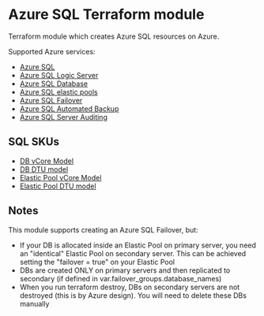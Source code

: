 # Azure SQL Terraform module

Terraform module which creates Azure SQL resources on Azure.

Supported Azure services:

* [Azure SQL](https://learn.microsoft.com/en-us/azure/azure-sql/azure-sql-iaas-vs-paas-what-is-overview?view=azuresql)
* [Azure SQL Logic Server](https://learn.microsoft.com/en-us/azure/azure-sql/database/logical-servers?view=azuresql&tabs=portal)
* [Azure SQL Database](https://learn.microsoft.com/en-us/azure/azure-sql/database/sql-database-paas-overview?view=azuresql)
* [Azure SQL elastic pools](https://learn.microsoft.com/en-us/azure/azure-sql/database/elastic-pool-overview?view=azuresql)
* [Azure SQL Failover](https://learn.microsoft.com/en-us/azure/azure-sql/database/auto-failover-group-sql-db)
* [Azure SQL Automated Backup](https://learn.microsoft.com/en-us/azure/azure-sql/database/automated-backups-overview?view=azuresql)
* [Azure SQL Server Auditing](https://learn.microsoft.com/en-us/azure/azure-sql/database/auditing-setup?view=azuresql#configure-auditing-for-your-server)

## SQL SKUs
* [DB vCore Model](https://learn.microsoft.com/en-us/azure/azure-sql/database/resource-limits-vcore-single-databases?view=azuresql)
* [DB DTU model](https://learn.microsoft.com/en-us/azure/azure-sql/database/resource-limits-dtu-single-databases?view=azuresql)
* [Elastic Pool vCore Model](https://learn.microsoft.com/en-us/azure/azure-sql/database/resource-limits-vcore-elastic-pools?view=azuresql)
* [Elastic Pool DTU model](https://learn.microsoft.com/en-us/azure/azure-sql/database/resource-limits-dtu-elastic-pools?view=azuresql)

## Notes

This module supports creating an Azure SQL Failover, but:
 - If your DB is allocated inside an Elastic Pool on primary server, you need an "identical" Elastic Pool on secondary server. This can be achieved setting the "failover = true" on your Elastic Pool
 - DBs are created ONLY on primary servers and then replicated to secondary (if defined in var.failover_groups.database_names)
 - When you run terraform destroy, DBs on secondary servers are not destroyed (this is by Azure design). You will need to delete these DBs manually
